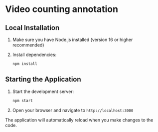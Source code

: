 # Video counting annotation

## Local Installation

1. Make sure you have Node.js installed (version 16 or higher recommended)

2. Install dependencies:
   ```bash
   npm install
   ```

## Starting the Application

1. Start the development server:
   ```bash
   npm start
   ```

2. Open your browser and navigate to `http://localhost:3000`

The application will automatically reload when you make changes to the code.
